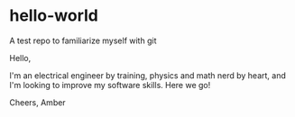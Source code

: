 # hello-world
A test repo to familiarize myself with git

Hello,

I'm an electrical engineer by training, physics and math nerd by heart, and I'm looking to improve my software skills. Here we go!

Cheers,
Amber
